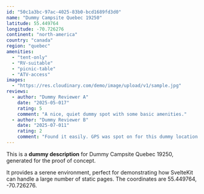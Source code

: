 ```yaml
---
id: "50c1a3bc-97ac-4025-83b0-bcd1689fd3d0"
name: "Dummy Campsite Quebec 19250"
latitude: 55.449764
longitude: -70.726276
continent: "north-america"
country: "canada"
region: "quebec"
amenities:
  - "tent-only"
  - "RV-suitable"
  - "picnic-table"
  - "ATV-access"
images:
  - "https://res.cloudinary.com/demo/image/upload/v1/sample.jpg"
reviews:
  - author: "Dummy Reviewer A"
    date: "2025-05-017"
    rating: 5
    comment: "A nice, quiet dummy spot with some basic amenities."
  - author: "Dummy Reviewer B"
    date: "2025-07-011"
    rating: 2
    comment: "Found it easily. GPS was spot on for this dummy location."
---
```


This is a **dummy description** for Dummy Campsite Quebec 19250, generated for the proof of concept.

It provides a serene environment, perfect for demonstrating how SvelteKit can handle a large number of static pages. The coordinates are 55.449764, -70.726276.
